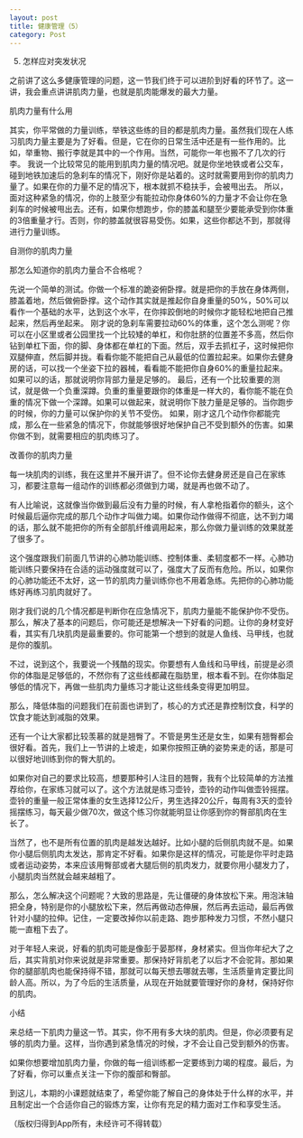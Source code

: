 ```yaml
---
layout: post
title: 健康管理（5）
category: Post
---
```



5. 怎样应对突发状况

之前讲了这么多健康管理的问题，这一节我们终于可以进阶到好看的环节了。这一讲，我会重点讲讲肌肉力量，也就是肌肉能爆发的最大力量。     

肌肉力量有什么用

其实，你平常做的力量训练，举铁这些练的目的都是肌肉力量。虽然我们现在人练习肌肉力量主要是为了好看。但是，它在你的日常生活中还是有一些作用的。比如，举重物、搬行李就是其中的一个作用。当然，可能你一年也搬不了几次的行李。
我说一个比较常见的能用到肌肉力量的情况吧。就是你坐地铁或者公交车，碰到地铁加速后的急刹车的情况下，刚好你是站着的。这时就需要用到你的肌肉力量了。如果在你的力量不足的情况下，根本就抓不稳扶手，会被甩出去。
所以，面对这种紧急的情况，你的上肢至少有能拉动你身体60%的力量才不会让你在急刹车的时候被甩出去。还有，如果你想跑步，你的膝盖和腿至少要能承受到你体重的3倍重量才行。否则，你的膝盖就很容易受伤。如果，这些你都达不到，那就得进行力量训练。

自测你的肌肉力量

那怎么知道你的肌肉力量合不合格呢？

先说一个简单的测试。你做一个标准的跪姿俯卧撑。就是把你的手放在身体两侧，膝盖着地，然后做俯卧撑。这个动作其实就是推起你自身重量的50%，50%可以看作一个基础的水平，达到这个水平，在你摔跤倒地的时候你才能轻松地把自己推起来，然后再坐起来。
刚才说的急刹车需要拉动60%的体重，这个怎么测呢？你可以在小区里或者公园里找一个比较矮的单杠，和你肚脐的位置差不多高，然后你钻到单杠下面，你的脚、身体都在单杠的下面。然后，双手去抓杠子，这时候把你双腿伸直，然后脚并拢。看看你能不能把自己从最低的位置拉起来。如果你去健身房的话，可以找一个坐姿下拉的器械，看看能不能把你自身60%的重量拉起来。如果可以的话，那就说明你背部力量是足够的。
最后，还有一个比较重要的测试，就是做一个负重深蹲。负重的重量要跟你的体重是一样大的，看你能不能在负重的情况下做一个深蹲。如果可以做起来，就说明你下肢力量是足够的。当你跑步的时候，你的力量可以保护你的关节不受伤。
如果，刚才这几个动作你都能完成，那么在一些紧急的情况下，你就能够很好地保护自己不受到额外的伤害。如果你做不到，就需要相应的肌肉练习了。    

改善你的肌肉力量

每一块肌肉的训练，我在这里并不展开讲了。但不论你去健身房还是自己在家练习，都要注意每一组动作的训练都必须做到力竭，就是再也做不动了。

有人比喻说，这就像当你做到最后没有力量的时候，有人拿枪指着你的额头，这个时候最后逼你完成的那几个动作才叫做力竭。如果你动作做得不彻底，达不到力竭的话，那么就不能把你的所有全部肌纤维调用起来，那么你做力量训练的效果就差了很多了。

这个强度跟我们前面几节讲的心肺功能训练、控制体重、柔韧度都不一样。心肺功能训练只要保持在合适的运动强度就可以了，强度大了反而有危险。所以，如果你的心肺功能还不太好，这一节的肌肉力量训练你也不用着急练。先把你的心肺功能练好再练习肌肉就好了。

刚才我们说的几个情况都是判断你在应急情况下，肌肉力量能不能保护你不受伤。那么，解决了基本的问题后，你可能还是想解决一下好看的问题。让你的身材变好看，其实有几块肌肉是最重要的。你可能第一个想到的就是人鱼线、马甲线，也就是你的腹肌。

不过，说到这个，我要说一个残酷的现实。你要想有人鱼线和马甲线，前提是必须你的体脂是足够低的，不然你有了这些线都藏在脂肪里，根本看不到。在你体脂足够低的情况下，再做一些肌肉力量练习才能让这些线条变得更加明显。

那么，降低体脂的问题我们在前面也讲到了，核心的方式还是靠控制饮食，科学的饮食才能达到减脂的效果。

还有一个让大家都比较羡慕的就是翘臀了。不管是男生还是女生，如果有翘臀都会很好看。首先，我们上一节讲的上坡走，如果你按照正确的姿势来走的话，那是可以很好地训练到你的臀大肌的。

如果你对自己的要求比较高，想要那种引人注目的翘臀，我有个比较简单的方法推荐给你，在家练习就可以了。这个方法就是练习壶铃，壶铃的动作叫做壶铃摇摆。壶铃的重量一般正常体重的女生选择12公斤，男生选择20公斤，每周有3天的壶铃摇摆练习，每天最少做70次，做这个练习你就能明显让你感到你的臀部肌肉在生长了。

当然了，也不是所有位置的肌肉是越发达越好。比如小腿的后侧肌肉就不是。如果你小腿后侧肌肉太发达，那肯定不好看。如果你是这样的情况，可能是你平时走路或者运动姿势，本来应该用臀部或者大腿后侧的肌肉发力，就要你用小腿发力了，小腿肌肉当然就会越来越粗了。

那么，怎么解决这个问题呢？大致的思路是，先让僵硬的身体放松下来。用泡沫轴把全身，特别是你的小腿放松下来，然后再做动态伸展，然后再去运动，最后再做针对小腿的拉伸。记住，一定要改掉你以前走路、跑步那种发力习惯，不然小腿只能一直粗下去了。

对于年轻人来说，好看的肌肉可能是像彭于晏那样，身材紧实。但当你年纪大了之后，其实背肌对你来说就是非常重要。那保持好背肌老了以后才不会驼背。那如果你的腿部肌肉也能保持得不错，那就可以每天想去哪就去哪，生活质量肯定要比同龄人高。所以，为了今后的生活质量，从现在开始就要管理好你的身材，保持好你的肌肉。

小结

来总结一下肌肉力量这一节。其实，你不用有多大块的肌肉。但是，你必须要有足够的肌肉力量。这样，当你遇到紧急情况的时候，才不会让自己受到额外的伤害。

如果你想要增加肌肉力量，你做的每一组训练都一定要练到力竭的程度。最后，为了好看，你可以重点关注一下你的腹部和臀部。

到这儿，本期的小课题就结束了，希望你能了解自己的身体处于什么样的水平，并且制定出一个合适你自己的锻炼方案，让你有充足的精力面对工作和享受生活。



（版权归得到App所有，未经许可不得转载）

